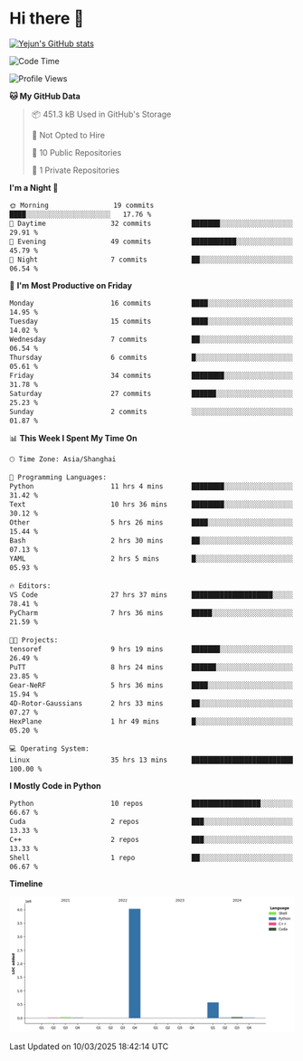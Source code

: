 # Hi there 👋


<!-- <img height="195px" src="https://github-readme-stats.vercel.app/api?username=yejun688&count_private=true&show_icons=true&hide_rank=true&title_color=0969da&bg_color=ffffff00&text_color=57606a&disable_animations=true"><img height="195px" src="https://github-readme-stats.vercel.app/api/top-langs?username=yejun688&layout=compact&title_color=0969da&bg_color=ffffff00&text_color=57606a"> -->

[![Yejun's GitHub stats](https://github-readme-stats.vercel.app/api?username=yejun688)](https://github.com/yejun688/github-readme-stats)

<!---
yejun688/yejun688 is a ✨ special ✨ repository because its `README.md` (this file) appears on your GitHub profile.
You can click the Preview link to take a look at your changes.
--->

<!--START_SECTION:waka-->
![Code Time](http://img.shields.io/badge/Code%20Time-916%20hrs%2030%20mins-blue)

![Profile Views](http://img.shields.io/badge/Profile%20Views-0-blue)

**🐱 My GitHub Data** 

> 📦 451.3 kB Used in GitHub's Storage 
 > 
> 🚫 Not Opted to Hire
 > 
> 📜 10 Public Repositories 
 > 
> 🔑 1 Private Repositories 
 > 
**I'm a Night 🦉** 

```text
🌞 Morning                19 commits          ████░░░░░░░░░░░░░░░░░░░░░   17.76 % 
🌆 Daytime                32 commits          ███████░░░░░░░░░░░░░░░░░░   29.91 % 
🌃 Evening                49 commits          ███████████░░░░░░░░░░░░░░   45.79 % 
🌙 Night                  7 commits           ██░░░░░░░░░░░░░░░░░░░░░░░   06.54 % 
```
📅 **I'm Most Productive on Friday** 

```text
Monday                   16 commits          ████░░░░░░░░░░░░░░░░░░░░░   14.95 % 
Tuesday                  15 commits          ████░░░░░░░░░░░░░░░░░░░░░   14.02 % 
Wednesday                7 commits           ██░░░░░░░░░░░░░░░░░░░░░░░   06.54 % 
Thursday                 6 commits           █░░░░░░░░░░░░░░░░░░░░░░░░   05.61 % 
Friday                   34 commits          ████████░░░░░░░░░░░░░░░░░   31.78 % 
Saturday                 27 commits          ██████░░░░░░░░░░░░░░░░░░░   25.23 % 
Sunday                   2 commits           ░░░░░░░░░░░░░░░░░░░░░░░░░   01.87 % 
```


📊 **This Week I Spent My Time On** 

```text
🕑︎ Time Zone: Asia/Shanghai

💬 Programming Languages: 
Python                   11 hrs 4 mins       ████████░░░░░░░░░░░░░░░░░   31.42 % 
Text                     10 hrs 36 mins      ████████░░░░░░░░░░░░░░░░░   30.12 % 
Other                    5 hrs 26 mins       ████░░░░░░░░░░░░░░░░░░░░░   15.44 % 
Bash                     2 hrs 30 mins       ██░░░░░░░░░░░░░░░░░░░░░░░   07.13 % 
YAML                     2 hrs 5 mins        █░░░░░░░░░░░░░░░░░░░░░░░░   05.93 % 

🔥 Editors: 
VS Code                  27 hrs 37 mins      ████████████████████░░░░░   78.41 % 
PyCharm                  7 hrs 36 mins       █████░░░░░░░░░░░░░░░░░░░░   21.59 % 

🐱‍💻 Projects: 
tensoref                 9 hrs 19 mins       ███████░░░░░░░░░░░░░░░░░░   26.49 % 
PuTT                     8 hrs 24 mins       ██████░░░░░░░░░░░░░░░░░░░   23.85 % 
Gear-NeRF                5 hrs 36 mins       ████░░░░░░░░░░░░░░░░░░░░░   15.94 % 
4D-Rotor-Gaussians       2 hrs 33 mins       ██░░░░░░░░░░░░░░░░░░░░░░░   07.27 % 
HexPlane                 1 hr 49 mins        █░░░░░░░░░░░░░░░░░░░░░░░░   05.20 % 

💻 Operating System: 
Linux                    35 hrs 13 mins      █████████████████████████   100.00 % 
```

**I Mostly Code in Python** 

```text
Python                   10 repos            █████████████████░░░░░░░░   66.67 % 
Cuda                     2 repos             ███░░░░░░░░░░░░░░░░░░░░░░   13.33 % 
C++                      2 repos             ███░░░░░░░░░░░░░░░░░░░░░░   13.33 % 
Shell                    1 repo              ██░░░░░░░░░░░░░░░░░░░░░░░   06.67 % 
```



**Timeline**

![Lines of Code chart](https://raw.githubusercontent.com/yejun688/yejun688/main/assets/bar_graph.png)


 Last Updated on 10/03/2025 18:42:14 UTC
<!--END_SECTION:waka-->
